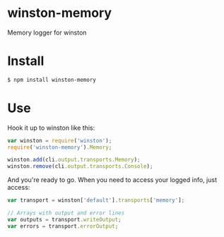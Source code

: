 winston-memory
==============

Memory logger for winston

Install
==============

```sh
$ npm install winston-memory
```


Use
==============

Hook it up to winston like this:

```js
var winston = require('winston');
require('winston-memory').Memory;

winston.add(cli.output.transports.Memory);
winston.remove(cli.output.transports.Console);
```

And you're ready to go. When you need to access your logged info, just access:

```js
var transport = winston['default'].transports['memory'];

// Arrays with output and error lines
var outputs = transport.writeOutput;
var errors = transport.errorOutput;
```